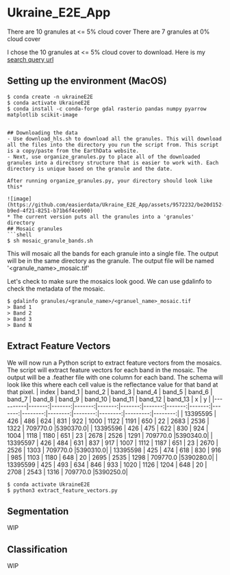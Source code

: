 # Ukraine_E2E_App

There are 10 granules at <= 5% cloud cover
There are 7 granules at 0% cloud cover

I chose the 10 granules at <= 5% cloud cover to download. Here is my [search query url](https://search.earthdata.nasa.gov/search/granules?p=C2021957295-LPCLOUD&pg[0][v]=f&pg[0][cc][max]=5&pg[0][gsk]=start_date&q=hls&sb[0]=27.59326%2C48.93109%2C29.06104%2C49.37046&qt=2022-03-01T00%3A00%3A00.000Z%2C2022-04-15T23%3A59%3A59.999Z&tl=1681489962!3!!&lat=49.02099609375&long=26.26171875&zoom=7)


## Setting up the environment (MacOS)
```shell
$ conda create -n ukraineE2E
$ conda activate UkraineE2E
$ conda install -c conda-forge gdal rasterio pandas numpy pyarrow matplotlib scikit-image 


## Downloading the data
- Use download_hls.sh to download all the granules. This will download all the files into the directory you run the script from. This script is a copy/paste from the EarthData website.
- Next, use organize_granules.py to place all of the downloaded granules into a directory structure that is easier to work with. Each directory is unique based on the granule and the date.

After running organize_granules.py, your directory should look like this*

![image](https://github.com/easierdata/Ukraine_E2E_App/assets/9572232/be20d152-b9ed-4f21-8251-b71b6f4ce900)
* The current version puts all the granules into a 'granules' directory
## Mosaic granules
```shell
$ sh mosaic_granule_bands.sh
```
This will mosaic all the bands for each granule into a single file. The output will be in the same directory as the granule. The output file will be named '<granule_name>_mosaic.tif'

Let's check to make sure the mosaics look good. We can use gdalinfo to check the metadata of the mosaic.
```shell
$ gdalinfo granules/<granule_name>/<granuel_name>_mosaic.tif
> Band 1
> Band 2
> Band 3
> Band N
```

## Extract Feature Vectors
We will now run a Python script to extract feature vectors from the mosaics. The script will extract feature vectors for each band in the mosaic. The output will be a .feather file with one column for each band. The schema will look like this where each cell value is the reflectance value for that band at that pixel.
|  index  | band_1 | band_2 | band_3 | band_4 | band_5 | band_6 | band_7 | band_8 | band_9 | band_10 | band_11 | band_12 | band_13 |        x |       y |
|----------|-------:|-------:|-------:|-------:|-------:|-------:|-------:|-------:|-------:|--------:|--------:|--------:|--------:|---------:|--------:|
| 13395595 |    426 |    486 |    624 |    831 |    922 |   1000 |   1122 |   1191 |    650 |      22 |    2683 |    2536 |    1322 | 709770.0 |5390370.0|
| 13395596 |    426 |    475 |    622 |    830 |    924 |   1004 |   1118 |   1180 |    651 |      23 |    2678 |    2526 |    1291 | 709770.0 |5390340.0|
| 13395597 |    426 |    484 |    631 |    837 |    917 |   1007 |   1112 |   1187 |    651 |      23 |    2670 |    2526 |    1303 | 709770.0 |5390310.0|
| 13395598 |    425 |    474 |    618 |    830 |    916 |    985 |   1103 |   1180 |    648 |      20 |    2695 |    2535 |    1298 | 709770.0 |5390280.0|
| 13395599 |    425 |    493 |    634 |    846 |    933 |   1020 |   1126 |   1204 |    648 |      20 |    2708 |    2543 |    1316 | 709770.0 |5390250.0|


```shell
$ conda activate UkraineE2E
$ python3 extract_feature_vectors.py
```

## Segmentation
WIP

## Classification
WIP
